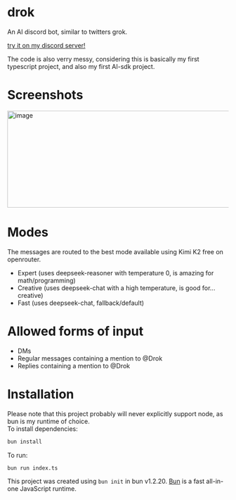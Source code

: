 # drok
An AI discord bot, similar to twitters grok.<br>

[try it on my discord server!](https://dumo.lol/discord)

The code is also verry messy, considering this is basically my first typescript project, and also my first AI-sdk project.<br>

# Screenshots
<img width="1236" height="220" alt="image" src="https://github.com/user-attachments/assets/d27e8822-ef5a-4bcd-ae99-b480d6cc91b8" />

# Modes
The messages are routed to the best mode available using Kimi K2 free on openrouter.
- Expert (uses deepseek-reasoner with temperature 0, is amazing for math/programming)
- Creative (uses deepseek-chat with a high temperature, is good for... creative)
- Fast (uses deepseek-chat, fallback/default)


# Allowed forms of input
- DMs
- Regular messages containing a mention to @Drok
- Replies containing a mention to @Drok

# Installation
Please note that this project probably will never explicitly support node, as bun is my runtime of choice.<br>
To install dependencies:

```bash
bun install
```

To run:

```bash
bun run index.ts
```

This project was created using `bun init` in bun v1.2.20. [Bun](https://bun.com) is a fast all-in-one JavaScript runtime.
